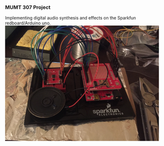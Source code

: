 ### MUMT 307 Project

Implementing digital audio synthesis and effects on the Sparkfun redboard/Arduino uno.
![Photo of hardware](/photos/IMG_3192.jpg)
